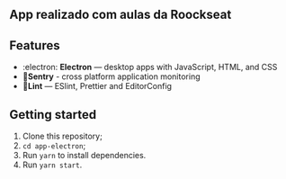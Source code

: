 ## App realizado com aulas da Roockseat

## Features

- :electron: **Electron** — desktop apps with JavaScript, HTML, and CSS
- 🔺**Sentry** - cross platform application monitoring
- 💖**Lint** — ESlint, Prettier and EditorConfig

## Getting started

1. Clone this repository;
2. `cd app-electron`;<br />
3. Run `yarn` to install dependencies.<br />
4. Run `yarn start`.